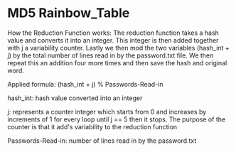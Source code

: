 # MD5 Rainbow_Table
How the Reduction Function works:
The reduction function takes a hash value and converts it into an integer. 
This integer is then added together with j a variability counter. Lastly we then mod the two variables (hash_int + j) by the total number of lines read in by the password.txt file. We then repeat this an addition four more times and then save the hash and original word.

Applied formula:
(hash_int + j) % Passwords-Read-in

hash_int: hash value converted into an integer

j: represents a counter integer which starts from 0 and increases by increments of 1 for every loop until j == 5 then it stops. The purpose of the counter is that it add's variability to the reduction function
 
Passwords-Read-in: number of lines read in by the password.txt
